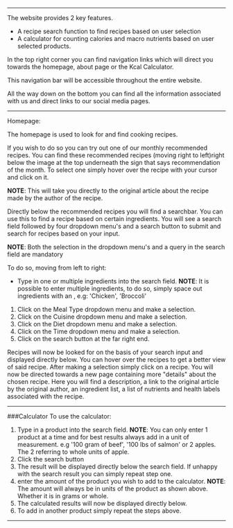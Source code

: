 ***
The website provides 2 key features.
* A recipe search function to find recipes based on user selection
* A calculator for counting calories and macro nutrients based on user selected products.

In the top right corner you can find navigation links which will direct you towards the homepage, about page or the Kcal Calculator.

This navigation bar will be accessible throughout the entire website.

All the way down on the bottom you can find all the information associated with us and direct links to our social media pages.
***
Homepage:

The homepage is used to look for and find cooking recipes.

If you wish to do so you can try out one of our monthly recommended recipes.
You can find these recommended recipes (moving right to left)right below the image at the top underneath the sign that says recommendation of the month.
To select one simply hover over the recipe with your cursor and click on it.

**NOTE**: This will take you directly to the original article about the recipe made by the author of the recipe.

Directly below the recommended recipes you will find a searchbar.
You can use this to find a recipe based on certain ingredients.
You will see a search field followed by four dropdown menu's and a search button to submit and search for recipes based on your input.

**NOTE**: Both the selection in the dropdown menu's and a query in the search field are mandatory

To do so, moving from left to right: 

 * Type in one or multiple ingredients into the search field.
**NOTE**: It is possible to enter multiple ingredients, to do so, simply space out ingredients with an , e.g: 'Chicken', 'Broccoli'
 1. Click on the Meal Type dropdown menu and make a selection.
 2. Click on the Cuisine dropdown menu and make a selection.
 3. Click on the Diet dropdown menu and make a selection.
 4. Click on the Time dropdown menu and make a selection.
 5. Click on the search button at the far right end.

Recipes will now be looked for on the basis of your search input and displayed directly below.
You can hover over the recipes to get a better view of said recipe.
After making a selection simply click on a recipe.
You will now be directed towards a new page containing more "details" about the chosen recipe.
Here you will find a description, a link to the original article by the original author, an ingredient list, a list of nutrients and health labels associated with the recipe.
***
###Calculator
To use the calculator:
 1. Type in a product into the search field. **NOTE**: You can only enter 1 product at a time and for best results always add in a unit of measurement. e.g '100 gram of beef', '100 lbs of salmon' or 2 apples. The 2 referring to whole units of apple.
 2. Click the search button
 3. The result will be displayed directly below the search field. If unhappy with the search result you can simply repeat step one.
 4. enter the amount of the product you wish to add to the calculator. **NOTE**: The amount will always be in units of the product as shown above. Whether it is in grams or whole.
 5. The calculated results will now be displayed directly below.
 6. To add in another product simply repeat the steps above.
***



